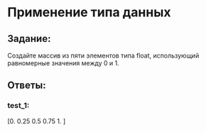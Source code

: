 # Применение типа данных

## Задание:
Создайте массив из пяти элементов типа float, 
использующий равномерные значения между 0 и 1.

## Ответы:

### test_1:
[0.   0.25 0.5  0.75 1.  ]

